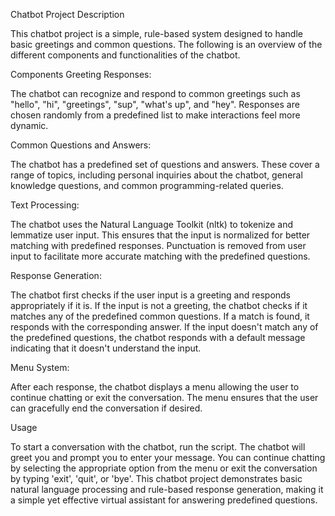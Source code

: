 Chatbot Project Description

This chatbot project is a simple, rule-based system designed to handle basic greetings and common questions. The following is an overview of the different components and functionalities of the chatbot.

Components
Greeting Responses:

The chatbot can recognize and respond to common greetings such as "hello", "hi", "greetings", "sup", "what's up", and "hey".
Responses are chosen randomly from a predefined list to make interactions feel more dynamic.

Common Questions and Answers:

The chatbot has a predefined set of questions and answers. These cover a range of topics, including personal inquiries about the chatbot, general knowledge questions, and common programming-related queries.

Text Processing:

The chatbot uses the Natural Language Toolkit (nltk) to tokenize and lemmatize user input. This ensures that the input is normalized for better matching with predefined responses.
Punctuation is removed from user input to facilitate more accurate matching with the predefined questions.

Response Generation:

The chatbot first checks if the user input is a greeting and responds appropriately if it is.
If the input is not a greeting, the chatbot checks if it matches any of the predefined common questions. If a match is found, it responds with the corresponding answer.
If the input doesn't match any of the predefined questions, the chatbot responds with a default message indicating that it doesn't understand the input.

Menu System:

After each response, the chatbot displays a menu allowing the user to continue chatting or exit the conversation.
The menu ensures that the user can gracefully end the conversation if desired.

Usage

To start a conversation with the chatbot, run the script. The chatbot will greet you and prompt you to enter your message. You can continue chatting by selecting the appropriate option from the menu or exit the conversation by typing 'exit', 'quit', or 'bye'.
This chatbot project demonstrates basic natural language processing and rule-based response generation, making it a simple yet effective virtual assistant for answering predefined questions.
